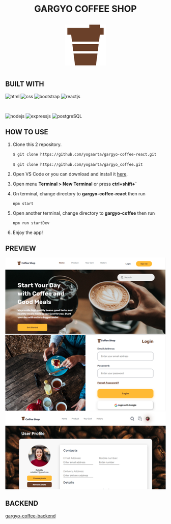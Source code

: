 <div style="display: flex;
    justify-content: center;
    align-items: center;">

# GARGYO COFFEE SHOP

</div>
<div style="display: flex;
    justify-content: center;
    align-items: center;">

![coffee](src/assets/img/coffee%20logo.png)

</div>

## BUILT WITH

![html](https://img.shields.io/badge/html-5-orange)
![css](https://img.shields.io/badge/css-3-blue)
![bootstrap](https://img.shields.io/badge/bootstrap-5-lightgrey)
![reactjs](https://img.shields.io/badge/reactjs-18-blue)

<br>

![nodejs](https://img.shields.io/badge/nodejs-18-brightgreen)
![expressjs](https://img.shields.io/badge/expressjs-4-lightgrey)
![postgreSQL](https://img.shields.io/badge/postgreSQL-14-blue)


## HOW TO USE
1. Clone this 2 repository.
    ```
    $ git clone https://github.com/yogaarta/gargyo-coffee-react.git

    $ git clone https://github.com/yogaarta/gargyo_coffee.git
    ```

2. Open VS Code or you can download and install it [here](https://code.visualstudio.com/).

3. Open menu **Terminal > New Terminal** or press **ctrl+shift+`** 

4. On terminal, change directory to **gargyo-coffee-react** then run 
    ```
    npm start
    ```

5. Open another terminal, change directory to **gargyo-coffee** then run
    ```
    npm run startDev
    ```

6. Enjoy the app!

## PREVIEW
<div style="display:flex, flex-direction: column" >
<img src="src/assets/img/homepage.png" style="width: 600px">
<img src="src/assets/img/login.PNG" style="width: 600px">
<img src="src/assets/img/profile.PNG" style="width: 600px">
</div>

## BACKEND
[gargyo-coffee-backend](https://github.com/yogaarta/gargyo_coffee.git)